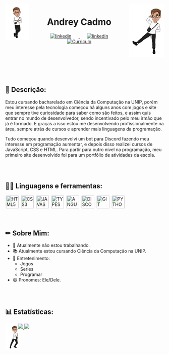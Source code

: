 <img align="left" width="15%" src="https://github.com/AndreyCadmo/AndreyCadmo/blob/main/Personas/Persona%201.png" alt="persona1" border="0">
<img align="right" width="22%" src="https://github.com/AndreyCadmo/AndreyCadmo/blob/main/Personas/Persona%202.png" alt="persona2" border="0">

<h1 align="center" >Andrey Cadmo</h1>

<div align="center" dsplay="inline-block" >
            <a href="https://www.instagram.com/cadmo_o/">
               <img align="center" width="4%" src="https://png.pngtree.com/png-clipart/20221019/original/pngtree-instagram-social-platform-icon-png-image_8704818.png" alt="linkedin" style="vertical-align:top;" hspace="23px" >
            </a>
            <a href="https://www.linkedin.com/in/andreycadmo/">
               <img align="center" width="5%" src="https://img.icons8.com/color/256/linkedin.png" alt="linkedin" style="vertical-align:top;" hspace="23px">
            </a>
            <a href="https://www.linkedin.com/in/andreycadmo/overlay/1736047383991/single-media-viewer/?profileId=ACoAADRX15EBYb95FvAFOFFOeddFj0XihSrmrgQ">
               <img align="center" width="4%" src="https://medperformance.com.br/wp-content/uploads/2020/10/OPC.png" alt="Curriculo" style="vertical-align:top;" hspace="23px">
            </a>
          </div>


<br/>
<br/>
<br/>
<br/>
<br/>
<br/>

## 📌 Descrição: 
Estou cursando bacharelado em Ciência da Computação na UNIP, porém meu interesse pela tecnologia começou há alguns anos com jogos e site que sempre tive curiosidade para saber como são feitos, e assim quis entrar no mundo de desenvolvedor, sendo incentivado pelo meu irmão que já é formado. E graças a isso estou me desenvolvendo profissionalmente na área, sempre atrás de cursos e aprender mais linguagens da programação.

Tudo começou quando desenvolvi um bot para Discord fazendo meu interesse em programação aumentar, e depois disso realizei cursos de JavaScript, CSS e HTML. Para partir para outro nível na programação, meu primeiro site desenvolvido foi para um portfólio de atividades da escola.

<br/>
<br/>

## 👨‍💻 Linguagens e ferramentas: 
<div display-flex>     
<img width="40px" hspace="2px" loading="lazy" src="https://cdn.jsdelivr.net/gh/devicons/devicon/icons/html5/html5-original-wordmark.svg" title = "HTML5" width="40" height="40" />
<img width="40px" hspace="2px" loading="lazy" src="https://cdn.jsdelivr.net/gh/devicons/devicon/icons/css3/css3-original-wordmark.svg" title = "CSS3" width="40" height="40"/>
<img width="40px" hspace="2px" loading="lazy" src="https://cdn.jsdelivr.net/gh/devicons/devicon/icons/javascript/javascript-original.svg" title = "JAVASCRIPT" width="40" height="40"/>
<img width="40px" hspace="2px" loading="lazy" src="https://cdn.jsdelivr.net/gh/devicons/devicon/icons/typescript/typescript-original.svg" title = "TYPESCRIPT" width="40" height="40"/>
<img width="40px" hspace="2px" loading="lazy" src="https://cdn.jsdelivr.net/gh/devicons/devicon/icons/angularjs/angularjs-original.svg" title = "ANGULAR9" width="40" height="40" />
<img width="40px" hspace="2px" loading="lazy" src="https://cdn.jsdelivr.net/gh/devicons/devicon/icons/discordjs/discordjs-original.svg" title = "DISCORDJS" width="40" height="40" />
<img width="40px" hspace="2px" loading="lazy" src="https://cdn.jsdelivr.net/gh/devicons/devicon/icons/github/github-original.svg" title = "GIT" width="40" height="40" />
<img width="40px" hspace="2px" loading="lazy" src="https://cdn.jsdelivr.net/gh/devicons/devicon/icons/python/python-original.svg" title = "PYTHON" width="40" height="40" />
</div>  

<br/>
<br/>

## ✏ Sobre Mim:
- 🔭 Atualmente não estou trabalhando.
- 📚 Atualmente estou cursando Ciência da Computação na UNIP.
- 💬 Entretenimento: 
   - Jogos
   - Series
   - Programar 
- 😄 Pronomes: Ele/Dele.
<div>

<br/>
<br/>

## 📊 Estatísticas:
<img align="left" width="8%" src="https://github.com/AndreyCadmo/AndreyCadmo/blob/main/Personas/Persona%203.png" alt="persona2" border="0">
<a href="https://github.com/AndreyCadmo">
<img loading="lazy" height="150em" src="https://github-readme-stats.vercel.app/api/top-langs/?username=AndreyCadmo&layout=compact&langs_count=7&theme=dracula" border="0" />
<img loading="lazy" height="150em" src="https://github-readme-stats.vercel.app/api?username=AndreyCadmo&show_icons=true&theme=dracula&include_all_commits=true&count_private=true" border="0" />
